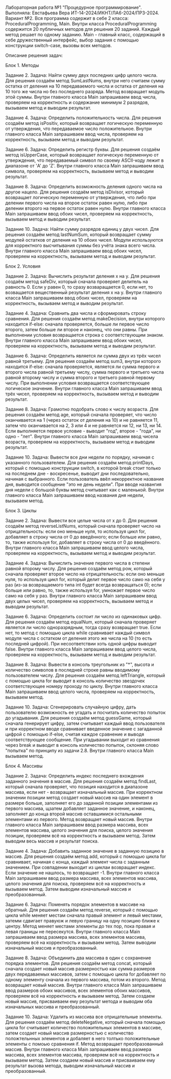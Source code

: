 Лабораторная работа №1 "Процедурное программирование". 
Выполняла: Евстафьева Вера ИТ-14-2024/ИКНТ/ЛА6-2024/ПР3-2024.
Вариант №2.
Вся программа содержит в себе 2 класса: ProceduralProgramming, Main. 
Внутри класса ProceduralProgramming содержится 20 публичных методов для решения 20 заданий. Каждый метод решает по одному заданию.
Main - главный класс, содержащий в себе дружественный интерфейс, выбор задания с помощью конструкции switch-case, вызовы всех методов.

Описание решения задач:

Блок 1. Методы

Задание 2. 
Задача: Найти сумму двух последних цифр целого числа. 
Для решения создаём метод SumLastNums, внутри него считаем сумму остатка от деления на 10 передаваемого числа и остатка от деления на 10 того же числа но без последнего разряда. Метод возвращает модуль этой суммы.
Внутри главного класса Main запрашиваем ввод числа, проверяем на корректность и содержание минимум 2 разрядов, вызываем метод и выводим результат.

Задание 4. 
Задача: Определить положительность числа.
Для решения создаём метод isPositiv, который возвращает логическую переменную от утверждения, что передаваемое число положительное.
Внутри главного класса Main запрашиваем ввод числа, проверяем на корректность, вызываем метод и выводим результат.

Задание 6. 
Задача: Определить регистр буквы.
Для решения создаём метод isUpperCase, который возвращает логическую переменную от утверждения, что передаваемый символ по своему ASCII-коду лежит в диапазоне от 'A' до 'Z'.
Внутри главного класса Main запрашиваем ввод символа, проверяем на корректность, вызываем метод и выводим результат.

Задание 8.
Задача: Определить возможность деления одного числа на другое нацело.
Для решения создаём метод isDivisor, который возвращает логическую переменную от утверждения, что либо при делении первого числа на второе остаток равен нулю, либо при делении второго на первое остаток равен нулю.
Внутри главного класса Main запрашиваем ввод обоих чисел, проверяем на корректность, вызываем метод и выводим результат.

Задание 10.
Задача: Найти сумму разрядов единиц у двух чисел.
Для решения создаём метод lastNumSum, который возвращает сумму модулей остатков от деления на 10 обоих чисел. Модули используются для корректного высчитывания суммы без учёта знака всего числа.
Внутри главного класса Main запрашиваем ввод обоих чисел, проверяем на корректность, вызываем метод и выводим результат.

Блок 2. Условия

Задание 2. 
Задача: Вычислить результат деления х на у.
Для решения создаём метод safeDiv, который сначала проверяет делитель на равность 0. Если у равен 0, то сразу возваращается 0, если нет, то возващается вещественный результат деления х на у.
Внутри главного класса Main запрашиваем ввод обоих чисел, проверяем на корректность, вызываем метод и выводим результат.

Задание 4.
Задача: Сравнить два числа и сформировать строку сравнения.
Для решения создаём метод makeDecision, внутри которого находится if-else: сначала проверяется, больше ли первое число второго, затем больше ли второе и наконец, что они равны. При выполнении условия возвращается строка с соответствующим знаком.
Внутри главного класса Main запрашиваем ввод обоих чисел, проверяем на корректность, вызываем метод и выводим результат.

Задание 6. 
Задача: Определить является ли сумма двух из трёх чисел равной третьему.
Для решения создаём метод sum3, внутри которого находится if-else: сначала проверяется, является ли сумма первого и второго числа равной третьему числу, сумма первого и третьего числа равной второму числу и сумма второго и третьего равной первому числу. При выполнении условия возвращается соответствующее логическое значение.
Внутри главного класса Main запрашиваем ввод трёх чисел, проверяем на корректность, вызываем метод и выводим результат.

Задание 8. 
Задача: Грамотно подобрать слово к числу возраста.
Для решения создаём метод age, который сначала проверяет, что число оканчивается на 1 (через остаток от деления на 10) и не равняется 11, затем что оканчивается на 2, 3 или 4 и не равняется ни 12, ни 13, ни 14. Если выполняется первое условие - выводит "год", второе - "года", ни одно - "лет".
Внутри главного класса Main запрашиваем ввод чисела возраста, проверяем на корректность, вызываем метод и выводим результат.

Задание 10. 
Задача: Вывести все дни недели по порядку, начиная с указанного пользователем.
Для решения создаём метод printDays, который с помощью конструкции switch, в которой break стоит только на последнем дне - воскресенье, выводит дни последовательно, начиная с выбранного. Если пользователь ввёл некорректное название дня, выводится сообщение "это не день недели". При вводе названгия дня недели с большой буквы метод считывает как с маленькой.
Внутри главного класса Main запрашиваем ввод названия дня недели, вызываем метод.

Блок 3. Циклы

Задание 2.
Задача: Вывести все целые числа от х до 0.
Для решения создаём метод reverseListNums, который сначала проверяет число на отрицательность: если оно меньше нуля, то используя цикл for, добавляет в строку числа от 0 до введённого; если больше или равно, то, также используя for, добавляет в строку числа от 0 до введённого.
Внутри главного класса Main запрашиваем ввод целого числа, проверяем на корректность, вызываем метод и выводим результат.

Задание 4.
Задача: Вычислить значение первого числа в степени равной второму числу.
Для решения создаём метод pow, который сначала проверяет второе число на отрицательность: если оно меньше нуля, то используя цикл for, который делит первое число само на себя у раз (из-за возвращаемого типа int будет всегда возвращаться 0); если больше или равно, то, также используя for, умножает первое число само на себя у раз.
Внутри главного класса Main запрашиваем ввод двух целых чисел, проверяем на корректность, вызываем метод и выводим результат.

Задание 6. 
Задача: Определить состоит ли число из одинаковых цифр.
Для решения создаём метод equalNum, который сначала проверяет является ли число одноразрядным, тогда сразу возвращает true. Если нет, то метод с помощью цикла while сравнивает каждый символ модуля числа с остатком от деления этого же числа на 10 (то есть последней цифрой). При несоответствии хоть одной цифры выводит false.
Внутри главного класса Main запрашиваем ввод целого числа, проверяем на корректность, вызываем метод и выводим результат.

Задание 8. 
Задача: Вывести в консоль треугольник из "*", высота и количество символов в последней строке равны вводимому пользователем числу.
Для решения создаём метод leftTriangle, который с помощью цикла for выводит в консоль количество звездочек соответствующее номеру проходу по циклу.
Внутри главного класса Main запрашиваем ввод целого числа, проверяем на корректность, вызываем метод.

Задание 10. 
Задача: Сгенерировать случайную цифру, дать пользователю возможность ее угадать и посчитать количество попыток до угадывания.
Для решения создаём метод guessGame, который сначала генерирует цифру, затем считывает каждый ввод пользователя и при корректном вводе сравнивает введенное значение с загаданной цифрой с помощью if-else, считая каждое сравнение и выводя соответствующее сообщение. При угадывании выходит из сравнения через break и выводит в консоль количество попыток, склоняя слово "попытка" по принципу из задачи 2.8.
Внутри главного класса Main вызываем метод.

Блок 4. Массивы

Задание 2. 
Задача: Определить индекс последнего вхождения заданного значения в массив.
Для решения создаём метод findLast, который сначала проверяет, что позиция находится в диапазоне массива, если нет - возвращает изначальный массив. При корректном значении позиции метод создает новый массив на один элемент в размере больше, заполняет его до заданной позиции элементами из первого массива, щзатем добавляет заданное значение, и наконец, заполняет до конца второй массив оставшимися остальными элементами из первого. Метод возвращает новый массив.
Внутри главного класса Main запрашиваем ввод размера массива, всех элементов массива, целого значения для поиска, целого значения позиции, проверяем всё на корректность и вызываем метод. Затем выводим весь массив и результат поиска.

Задание 4. 
Задача: Добавить заданное значение в заданную позицию в массив.
Для решения создаём метод add, который с помощью цикла for сравнивает, начиная с конца, каждый элемент числа с заданным значением. При совпадении выходит из циклаи возвращает индекс. Если значение не нашлось, то возвращает -1.
Внутри главного класса Main запрашиваем ввод размера массива, всех элементов массива, целого значения для поиска, проверяем всё на корректность и вызываем метод. Затем выводим изначальный массив и преобразованный.

Задание 6. 
Задача: Поменять порядок элементов в массиве на обратный.
Для решения создаём метод reverse, который с помощью цикла while меняет местам сначала правый элемент и левый местами, затемм сдвигает правуюж и левую границу на одну позицию ближе к центру. Метод меняет местами элементы до тех пор, пока правая и левая границы не пересекутся.
Внутри главного класса Main запрашиваем ввод размера массива, всех элементов массива, проверяем всё на корректность и вызываем метод. Затем выводим изначальный массив и преобразованный.

Задание 8.
Задача: Объединить два массива в один с сохранение порядка элементов.
Для решения создаём метод concat, который сначала создает новый массив размерностью как сумма размеров двух передаваемых массивов, затем с помощью цикла for добавляет по одному элементу сначала из первого массива, потом из второго. Метод возвращает новый массив.
Внутри главного класса Main запрашиваем ввод размеров обоих массивов, всех элементов обоих массивов, проверяем всё на корректность и вызываем метод. Затем создаем новый массив, присваиваем ему результат метода и выводим оба изначальных массива и преобразованный.

Задание 10. 
Задача: Удалить из массива все отрицательные элементы.
Для решения создаём метод deleteNegative, который сначала помощью цикла for считывает количество положительных элементов в массиве, затем создает новый массив размерностью с количество положтельнных элементов и добаляет в него толтько положительные элементы с помоью сравнения if. Метод возвращает преобразованный массив.
Внутри главного класса Main запрашиваем ввод размера массива, всех элементов массива, проверяем всё на корректность и вызываем метод. Затем создаем новый массив и присваиваем ему результат вызова метода, выводим изначальный массив и преобразованный.
